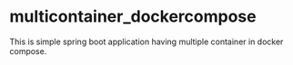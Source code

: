 # multicontainer_dockercompose
This is simple spring boot application having multiple container in docker compose.
